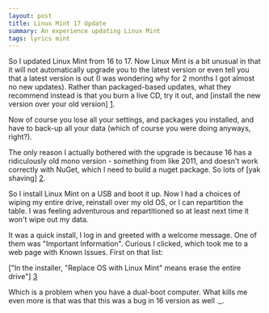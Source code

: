 ```yaml
---
layout: post
title: Linux Mint 17 Update
summary: An experience updating Linux Mint
tags: lyrics mint
---
```


So I updated Linux Mint from 16 to 17. Now Linux Mint is a bit unusual in that it will not automatically upgrade you to the latest version or even tell you that a latest version is out (I was wondering why for 2 months I got almost no new updates). Rather than packaged-based updates, what they recommend instead is that you burn a live CD, try it out, and [install the new version over your old version] [1].

Now of course you lose all your settings, and packages you installed, and have to back-up all your data (which of course you were doing anyways, right?).

The only reason I actually bothered with the upgrade is because 16 has a ridiculously old mono version - something from like 2011, and doesn't work correctly with NuGet, which I need to build a nuget package. So lots of [yak shaving] [2].

So I install Linux Mint on a USB and boot it up. Now I had a choices of wiping my entire drive, reinstall over my old OS, or I can repartition the table. I was feeling adventurous and repartitioned so at least next time it won't wipe out my data.

It was a quick install, I log in and greeted with a welcome message. One of them was "Important Information". Curious I clicked, which took me to a web page with Known Issues. First on that list:

["In the installer, "Replace OS with Linux Mint" means erase the entire drive"] [3]

Which is a problem when you have a dual-boot computer. What kills me even more is that was that this was a bug in 16 version as well ._.

[1]: http://community.linuxmint.com/tutorial/view/2 
[2]: https://en.wiktionary.org/wiki/yak_shaving
[3]: http://www.linuxmint.com/rel_qiana_cinnamon.php
